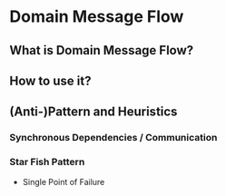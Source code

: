 # Domain Message Flow

## What is Domain Message Flow?

## How to use it?

## (Anti-)Pattern and Heuristics

### Synchronous Dependencies / Communication



### Star Fish Pattern

- Single Point of Failure

